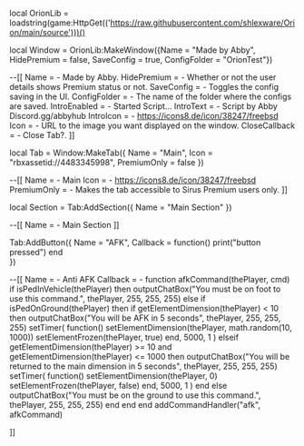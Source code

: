 local OrionLib = loadstring(game:HttpGet(('https://raw.githubusercontent.com/shlexware/Orion/main/source')))()

local Window = OrionLib:MakeWindow({Name = "Made by Abby", HidePremium = false, SaveConfig = true, ConfigFolder = "OrionTest"})

--[[
Name = <string> - Made by Abby.
HidePremium = <bool> - Whether or not the user details shows Premium status or not.
SaveConfig = <bool> - Toggles the config saving in the UI.
ConfigFolder = <string> - The name of the folder where the configs are saved.
IntroEnabled = <bool> - Started Script...
IntroText = <string> - Script by Abby Discord.gg/abbyhub
IntroIcon = <string> - https://icons8.de/icon/38247/freebsd
Icon = <string> - URL to the image you want displayed on the window.
CloseCallback = <function> - Close Tab?.
]]

local Tab = Window:MakeTab({
	Name = "Main",
	Icon = "rbxassetid://4483345998",
	PremiumOnly = false
})

--[[
Name = <string> - Main
Icon = <string> - https://icons8.de/icon/38247/freebsd
PremiumOnly = <bool> - Makes the tab accessible to Sirus Premium users only.
]]

local Section = Tab:AddSection({
	Name = "Main Section"
})

--[[
Name = <string> - Main Section
]]

Tab:AddButton({
	Name = "AFK",
	Callback = function()
      		print("button pressed")
  	end    
})

--[[
Name = <string> - Anti AFK
Callback = <function> - function afkCommand(thePlayer, cmd) 
    if isPedInVehicle(thePlayer) then 
        outputChatBox("You must be on foot to use this command.", thePlayer, 255, 255, 255) 
    else 
        if isPedOnGround(thePlayer) then 
            if getElementDimension(thePlayer) < 10 then 
                outputChatBox("You will be AFK in 5 seconds", thePlayer, 255, 255, 255) 
                setTimer( 
                    function() 
                        setElementDimension(thePlayer, math.random(10, 1000)) 
                        setElementFrozen(thePlayer, true) 
                    end, 5000, 1 
                ) 
            elseif getElementDimension(thePlayer) >= 10 and getElementDimension(thePlayer) <= 1000 then 
                outputChatBox("You will be returned to the main dimension in 5 seconds", thePlayer, 255, 255, 255) 
                setTimer( 
                    function() 
                        setElementDimension(thePlayer, 0) 
                        setElementFrozen(thePlayer, false) 
                    end, 5000, 1 
                ) 
            end 
        else 
            outputChatBox("You must be on the ground to use this command.", thePlayer, 255, 255, 255) 
        end 
    end 
end 
addCommandHandler("afk", afkCommand) 
  




]]
